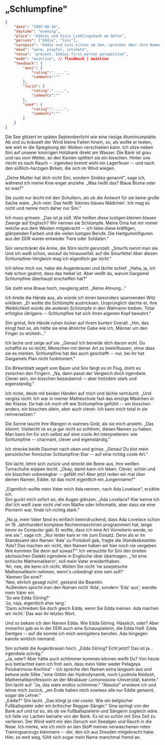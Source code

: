 # „Schlumpfine"

```json
{
    "date": "1985-09-16",
    "daytime": "evening",
    "place": "Eddies und Sinis Lieblingsbank am Hafen",
    "persons": ["Eddie", "Sini"],
    "synopsis": "Eddie und Sini sitzen am See, sprechen über ihre Namen, vergleichen Sini mit Schlumpfine und Eddie erzählt die Geschichte ihres Namens.",
    "mood": "warm, playful, intimate",
    "tense": "present, Eddies first-person perspective",
    "mode": "mainline", // flashback | mainline
    "feedback": {
        "anni": {
            "rating":".....",
            "comments":""
        },
        "lucia": {
            "rating":".....",
            "comments":""
        },
        "soek": {
            "rating":".....",
            "comments":""
        }
    }
}
```

Die See glitzert im späten Septemberlicht wie eine riesige
Aluminiumplatte. Ab und zu kräuselt der Wind kleine Falten hinein, so,
als wollte er testen, wie weit er die Spiegelung der Wolken verschieben
kann. Ich sitze neben Sini auf unserer knorrigen Holzbank direkt am
Wasser. Die Bank ist grau und rau vom Wetter, an den Kanten splittert
sie ein bisschen. Hinter uns riecht es nach Rauch -- irgendwo brennt
wohl ein Lagerfeuer -- und nach den süßlich-harzigen Birken, die sich im
Wind wiegen.

„Deine Mutter hat dich nicht Sini, sondern Sinikka genannt", sage ich,
während ich meine Knie enger anziehe. „Was heißt das? Blaue Blume oder
so was?"

Sie zuckt nur leicht mit den Schultern, als ob die Antwort für sie keine
große Sache wäre. „Ach nein. Das heißt 'kleines blaues Mädchen'. Ich mag
es nicht und nenne mich daher nur Sini."

Ich muss grinsen. „Das ist ja süß. Wie heißen diese lustigen kleinen
blauen Zwerge auf Englisch? Wir nennen sie Schlümpfe. Meine Oma hat mir
immer welche aus dem Westen mitgebracht -- ich liebe diese kräftigen,
glänzenden Farben und die vielen lustigen Berufe. Die Hartgummifiguren
aus der DDR waren entweder Tiere oder Soldaten."

Sini verschränkt die Arme, die Stirn leicht gerunzelt. „Smurfs nennt man
sie. Und ich weiß schon, worauf du hinauswillst: auf die Smurfette! Aber
diesen Schlumpfine-Vergleich mag ich eigentlich gar nicht."

Ich lehne mich vor, hebe die Augenbrauen und lächle schief. „Haha, ja,
ich hab schon geahnt, dass das heikel ist. Aber weißt du, warum Gargamel
Schlumpfine überhaupt erschaffen hat?"

Sie zieht eine Braue hoch, neugierig jetzt. „Keine Ahnung..."

Ich breite die Hände aus, als würde ich einen besonders spannenden Witz
erklären. „Er wollte die Schlümpfe austricksen. Ursprünglich dachte er,
ihre Weiblichkeit würde die anderen Schlümpfe in den Wahnsinn treiben.
Total erfolglos übrigens -- Schlumpfine hat sich ihren eigenen Kopf
bewahrt."

Sini grinst, ihre Hände ruhen locker auf ihrem bunten Overall. „Hm, das
klingt fast so, als hätte sie eine ähnliche Gabe wie ich, Männer um den
Finger zu wickeln..."

Ich lache und zeige auf sie. „Genau! Ich beneide dich darum echt. Du
schaffst es so leicht, Menschen mit deiner Art zu beeinflussen, ohne
dass sie es merken. Schlumpfine hat das auch geschafft -- nur, bei ihr
hat Gargamels Plan nicht funktioniert."

Ein Birkenblatt segelt vom Baum und Sini fängt es im Flug, dreht es
zwischen den Fingern. „Na, dann passt der Vergleich doch irgendwie.
Clever sein, ein bisschen bezaubernd -- aber trotzdem stark und
eigenständig."

Ich nicke, deute mit beiden Händen auf mich und lächle verträumt. „Und
vergiss nicht: Ich war in meiner Matheschule fast das einzige Mädchen in
der Klasse. Da hab ich mich oft wie Schlumpfine gefühlt -- ein bisschen
anders, ein bisschen allein, aber auch clever. Ich kann mich total in
sie reinversetzen."

Die Sonne taucht ihre Wangen in warmes Gold, als sie mich ansieht. „Das
stimmt. Vielleicht ist es ja gar nicht so schlimm, diesen Namen zu
haben. Man kann ihn für sich selbst auf eine coole Art interpretieren:
wie Schlumpfine -- charmant, clever und eigenständig."

Ich strecke beide Daumen nach oben und grinse. „Genau! Du bist mein
persönlicher finnischer Schlumpfine-Star -- auf eine richtig coole Art."

Sini lacht, lehnt sich zurück und streckt die Beine aus, ihre weißen
Turnschuhe wippen leicht. „Okay, damit kann ich leben. Clever, schön und
ein bisschen unbesiegbar -- gefällt mir! Aber jetzt reden wir mal über
deinen Namen, Eddie. Ist das nicht eigentlich ein Jungenname?"

„Eigentlich wollte mein Vater mich Ada nennen, nach Ada Lovelace",
erzähle ich.\
Sini guckt mich sofort an, die Augen glänzen. „Ada Lovelace? Klar kenne
ich die! Ich weiß zwar nicht viel von Mathe oder Informatik, aber dass
sie eine Pionierin war, finde ich richtig stark."

„Na ja, mein Vater fand es einfach beeindruckend, dass Ada Lovelace
schon im 19. Jahrhundert komplexe Rechenmaschinen programmiert hat,
lange bevor es Computer gab. Er wollte, dass ich eine Art Vorreiterin
werde, so wie sie.", sage ich. „Nur leider kam er nie zum Einsatz. Denn
als er im Standesamt den Namen 'Ada' zu Protokoll gab, fragte die
Standesbeamtin:\
'Ada? Das machen wir nicht, den Namen haben wir hier noch nie vergeben.
Wie kommen Sie denn auf sowas?'" Ich versuchte für Sini den breiten sächsischen Dialekt
irgendwie in Englische über übertragen.
„'Ist eine britische Mathematikerin', soll mein Vater erwiderthaben.\
'Ah, nee, die kenn ich nicht. Wollen Sie nicht 'ne sowjetische
Mathematikerin nehmen, wenn's unbedingt eine sein soll?'\
'Kennen Sie eine?'\
'Nee, ehrlich gesagt nicht', gestand die Beamtin.\
'Außerdem spricht man den Namen nicht 'Ada', sondern 'Eda' aus', wandte
mein Vater ein.\
'So wie Edda Göring?'\
'Ja, naja, eigentlich eher lang.'\
'Dann schreiben Sie doch gleich Edda, wenn Sie Edda meinen. Ada machen
wir nicht.' Das war ihr letztes Wort.

Und so bekam ich den Namen Edda. Wie Edda Göring. Hässlich, oder? Aber
immerhin gab es in der DDR auch eine Schauspielerin, die Edda hieß. Edda
Dentges -- auf die konnte ich mich wenigstens berufen. Ada hingegen
kannte wirklich niemand.

Sini schiebt die Augenbrauen hoch. „Edda Göring? Echt jetzt? Das ist
ja... irgendwie schräg."\
„Ja, oder? Aber hätte auch schlimmer kommen können weißt Du? Von heute
aus betrachtet kann ich froh sein, dass mein Vater weder Pelageya
Polubarinova-Kochina" - ich spreche den Namen extra langsam aus und
betone jede Silbe ,"eine Göttin der Hydrodynamik, noch Lyudmila Keldysh,
Mathematikprofessorin an der Moskauer Lomonossow-Universität, kannte."
Sini lacht auf: \"Ja, das wäre endlos schlimmer." "Absolut" erwidere ich
und lehne mich zurück, „am Ende haben mich sowieso alle nur Eddie
genannt, sogar die Lehrer."\
„Eddie?" Sini lacht. „Das klingt ja viel cooler. Wie ein belgischer
Fußballspieler oder ein britischer Reggae-Sänger." Sina springt von der
Bank auf und tut so, als ob sie Fußballspielerin und Sängerin zugleich
wäre. Ich falle vor Lachen beinahe von der Bank. Es ist so schön mit
Sina Zeit zu verlieren. Der Wind weht mir den Geruch von Seealgen und
Rauch in die Nase. Ich merke, wie ich mich an den Stoff meines
verwaschenen roten Trainingsanzugs klammere -- der, den ich aus Dresden
mitgebracht habe. Hier, so weit weg, fühlt sich sogar mein Name manchmal
fremd an.
